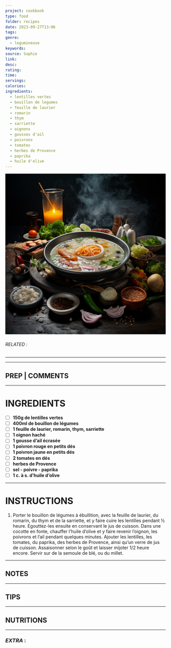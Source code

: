 ```yaml
---
project: cookbook
type: food
folder: recipes
date: 2023-09-27T13:06
tags: 
genre:
  - legumineuse
keywords: 
source: Sophie
link: 
desc: 
rating: 
time: 
servings: 
calories: 
ingredients:
  - lentilles vertes
  - bouillon de legumes
  - feuille de laurier
  - romarin
  - thym
  - sarriette
  - oignons
  - gousses d'ail
  - poivrons
  - tomates
  - herbes de Provence
  - paprika
  - huile d'olive
---
```


![IMAGE](_default.png)

###### *RELATED* : 
---


---
## PREP | COMMENTS



---
# INGREDIENTS

- [ ] **150g de lentilles vertes**
- [ ] **400ml de bouillon de légumes**
- [ ] **1 feuille de laurier, romarin, thym, sarriette**
- [ ] **1 oignon haché**
- [ ] **1 gousse d’ail écrasée**
- [ ] **1 poivron rouge en petits dés**
- [ ] **1 poivron jaune en petits dés**
- [ ] **2 tomates en dés**
- [ ] **herbes de Provence**
- [ ] **sel - poivre - paprika**
- [ ] **1 c. à s. d’huile d’olive**

---
# INSTRUCTIONS

1. Porter le bouillon de légumes à ébullition, avec la feuille de laurier, du romarin, du thym et de la sarriette, et y faire cuire les lentilles pendant ½ heure. Egouttez-les ensuite en conservant le jus de cuisson. Dans une cocotte en fonte, chauffer l’huile d’olive et y faire revenir l’oignon, les poivrons et l’ail pendant quelques minutes. Ajouter les lentilles, les tomates, du paprika, des herbes de Provence, ainsi qu’un verre de jus de cuisson. Assaisonner selon le goût et laisser mijoter 1/2 heure encore. Servir sur de la semoule de blé, ou du millet.

---
## NOTES



---
## TIPS



---
## NUTRITIONS



---
### *EXTRA* :



